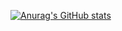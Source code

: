 [![Anurag's GitHub stats](https://github-readme-stats.vercel.app/api?username=AdrienCN)](https://github.com/anuraghazra/github-readme-stats)
